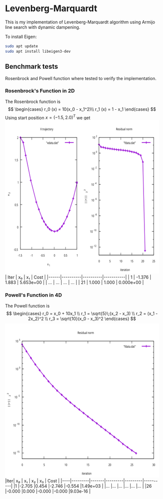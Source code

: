 # Levenberg-Marquardt
This is my implementation of Levenberg-Marquardt algorithm using Armijo line search with dynamic dampening.


To install Eigen:
```bash
sudo apt update
sudo apt install libeigen3-dev
```

## Benchmark tests
Rosenbrock and Powell function where tested to verify the implementation.

### Rosenbrock's Function in 2D
The Rosenbrock function is
$$
\begin{cases}
    r_0 (x) = 10(x_0 - x_1^2)\\
    r_1 (x) = 1 - x_1
\end{cases}
$$
Using start position $x = (-1.5, 2.0)^T$ we get
![Convergence Rosenbrock](images/benchmark_rosenbrock.png)
| Iter | x₀       | x₁       | Cost      |
|------|----------|----------|-----------|
| 1    | -1.376   |  1.883   | 5.653e+00 |
| ...  | ...      | ...      | ...       |
| 21   |  1.000   |  1.000   | 0.000e+00 |

### Powell's Function in 4D
The Powell function is
$$
\begin{cases} 
    r_0 = x_0 + 10x_1 \\ 
    r_1 = \sqrt{5}\;(x_2 - x_3) \\ 
    r_2 = (x_1 - 2x_2)^2 \\ 
    r_3 = \sqrt{10}(x_0 - x_3)^2 
\end{cases}
$$
![Convergence Rosenbrock](images/benchmark_powell.png)
|Iter| x₀      | x₁    | x₂      | x₃      | Cost     |
|----|---------|-------|---------|---------|----------|
|1   |-2.705   |0.454  |-2.746   |-0.554   |1.49e+03  |
|... |...      |...    |...      |...      |...       |
|26  |-0.000   |0.000  |-0.000   |-0.000   |9.03e-16  |
